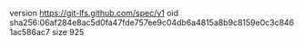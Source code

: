 version https://git-lfs.github.com/spec/v1
oid sha256:06af284e8ac5d0fa47fde757ee9c04db6a4815a8b9c8159e0c3c8461ac586ac7
size 925

